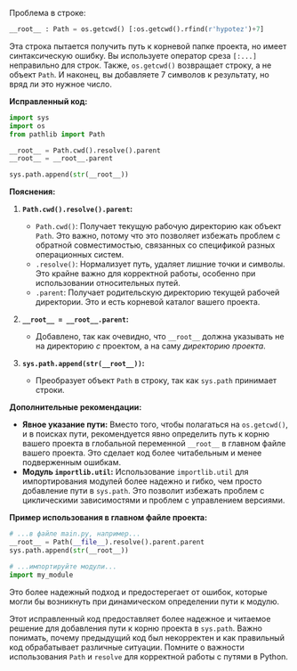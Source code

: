 Проблема в строке:

```python
__root__ : Path = os.getcwd() [:os.getcwd().rfind(r'hypotez')+7]
```

Эта строка пытается получить путь к корневой папке проекта, но имеет синтаксическую ошибку.  Вы используете оператор среза `[:...]` неправильно для строк.  Также, `os.getcwd()` возвращает строку, а не объект `Path`.  И наконец, вы добавляете 7 символов к результату, но вряд ли это нужное число.

**Исправленный код:**

```python
import sys
import os
from pathlib import Path

__root__ = Path.cwd().resolve().parent
__root__ = __root__.parent

sys.path.append(str(__root__))
```

**Пояснения:**

1. **`Path.cwd().resolve().parent`:**
   - `Path.cwd()`: Получает текущую рабочую директорию как объект `Path`.  Это важно, потому что это позволяет избежать проблем с обратной совместимостью, связанных со спецификой разных операционных систем.
   - `.resolve()`:  Нормализует путь, удаляет лишние точки и символы. Это крайне важно для корректной работы, особенно при использовании относительных путей.
   - `.parent`: Получает родительскую директорию текущей рабочей директории.  Это и есть корневой каталог вашего проекта.

2. **`__root__ = __root__.parent`:**
   - Добавлено, так как очевидно, что `__root__` должна указывать не на директорию *с* проектом, а на саму *директорию проекта*.

3. **`sys.path.append(str(__root__))`:**
   - Преобразует объект `Path` в строку, так как `sys.path` принимает строки.

**Дополнительные рекомендации:**

* **Явное указание пути:** Вместо того, чтобы полагаться на `os.getcwd()`, и в поисках пути, рекомендуется явно определить путь к корню вашего проекта в глобальной переменной `__root__` в главном файле вашего проекта.  Это сделает код более читабельным и менее подверженным ошибкам.
* **Модуль `importlib.util`:** Использование `importlib.util` для импортирования модулей более надежно и гибко, чем просто добавление пути в `sys.path`.  Это позволит избежать проблем с циклическими зависимостями и проблем с управлением версиями.

**Пример использования в главном файле проекта:**

```python
# ...в файле main.py, например...
__root__ = Path(__file__).resolve().parent.parent
sys.path.append(str(__root__))

# ...импортируйте модули...
import my_module
```

Это более надежный подход и предостерегает от ошибок, которые могли бы возникнуть при динамическом определении пути к модулю.


Этот исправленный код предоставляет более надежное и читаемое решение для добавления пути к корню проекта в `sys.path`.  Важно понимать, почему предыдущий код был некорректен и как правильный код обрабатывает различные ситуации.  Помните о важности использования `Path` и `resolve` для корректной работы с путями в Python.
